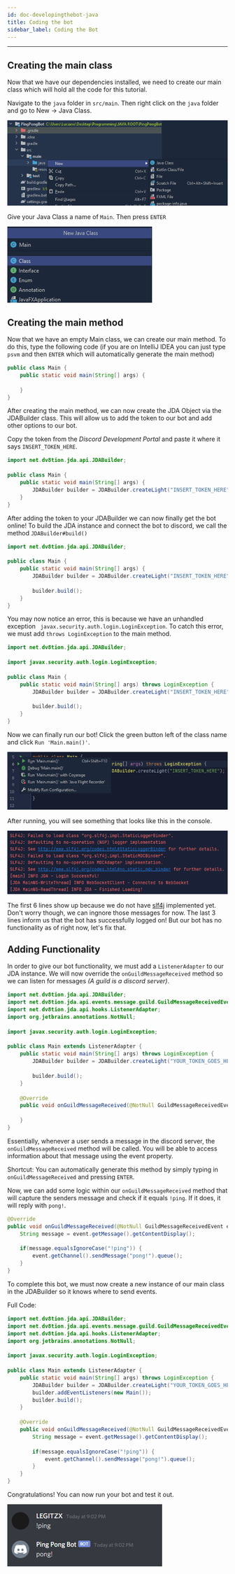 ```yaml
---
id: doc-developingthebot-java
title: Coding the bot
sidebar_label: Coding the Bot
---
```


---

## Creating the main class

Now that we have our dependencies installed, we need to create our main class which will hold all the code for this tutorial.

Navigate to the `java` folder in `src/main`. Then right click on the `java` folder and go to New -> Java Class.

![IntelliJ IDEA](../../../static/img/java-docs/build_your_first_bot/byfb_3/intellij_newProject5.png "IntelliJ IDEA")

Give your Java Class a name of `Main`. Then press `ENTER`

![IntelliJ IDEA](../../../static/img/java-docs/build_your_first_bot/byfb_3/intellij_newProject6.png "IntelliJ IDEA")

## Creating the main method

Now that we have an empty Main class, we can create our main method. To do this, type the following code (if you are on IntelliJ IDEA you can just type `psvm` and then `ENTER` which will automatically generate the main method)

```java {2-4}
public class Main {
    public static void main(String[] args) {

    }
}
```

After creating the main method, we can now create the JDA Object via the JDABuilder class. This will allow us to add the token to our bot and add other options to our bot.

Copy the token from the _Discord Development Portal_ and paste it where it says `INSERT_TOKEN_HERE`.

```java {1,5}
import net.dv8tion.jda.api.JDABuilder;

public class Main {
    public static void main(String[] args) {
        JDABuilder builder = JDABuilder.createLight("INSERT_TOKEN_HERE");
    }
}
```

After adding the token to your JDABuilder we can now finally get the bot online! To build the JDA instance and connect the bot to discord, we call the method `JDABuilder#build()`

```java {7}
import net.dv8tion.jda.api.JDABuilder;

public class Main {
    public static void main(String[] args) {
        JDABuilder builder = JDABuilder.createLight("INSERT_TOKEN_HERE");

        builder.build();
    }
}
```

You may now notice an error, this is because we have an unhandled exception ` javax.security.auth.login.LoginException`. To catch this error, we must add `throws LoginException` to the main method.

```java {3,6}
import net.dv8tion.jda.api.JDABuilder;

import javax.security.auth.login.LoginException;

public class Main {
    public static void main(String[] args) throws LoginException {
        JDABuilder builder = JDABuilder.createLight("INSERT_TOKEN_HERE");

        builder.build();
    }
}
```

Now we can finally run our bot! Click the green button left of the class name and click `Run 'Main.main()'`.

![IntelliJ IDEA](../../../static/img/java-docs/build_your_first_bot/byfb_3/intellij_newProject7.png "IntelliJ IDEA")

After running, you will see something that looks like this in the console.

![IntelliJ IDEA](../../../static/img/java-docs/build_your_first_bot/byfb_3/intellij_newProject8.png "IntelliJ IDEA")

The first 6 lines show up because we do not have [slf4j](http://www.slf4j.org/) implemented yet. Don't worry though, we can ingnore those messages for now. The last 3 lines inform us that the bot has successfully logged on! But our bot has no functionality as of right now, let's fix that.

## Adding Functionality

In order to give our bot functionality, we must add a `ListenerAdapter` to our JDA instance. We will now override the `onGuildMessageReceived` method so we can listen for messages _(A guild is a discord server)_.

```java {2,3-4,15-18}
import net.dv8tion.jda.api.JDABuilder;
import net.dv8tion.jda.api.events.message.guild.GuildMessageReceivedEvent;
import net.dv8tion.jda.api.hooks.ListenerAdapter;
import org.jetbrains.annotations.NotNull;

import javax.security.auth.login.LoginException;

public class Main extends ListenerAdapter {
    public static void main(String[] args) throws LoginException {
        JDABuilder builder = JDABuilder.createLight("YOUR_TOKEN_GOES_HERE");

        builder.build();
    }

    @Override
    public void onGuildMessageReceived(@NotNull GuildMessageReceivedEvent event) {

    }
}
```

Essentially, whenever a user sends a message in the discord server, the `onGuildMessageReceived` method will be called. You will be able to access information about that message using the event property.

Shortcut: You can automatically generate this method by simply typing in `onGuildMessageReceived` and pressing `ENTER`.

Now, we can add some logic within our `onGuildMessageReceived` method that will capture the senders message and check if it equals `!ping`. If it does, it will reply with `pong!`.

```java {3-7}
@Override
public void onGuildMessageReceived(@NotNull GuildMessageReceivedEvent event) {
    String message = event.getMessage().getContentDisplay();

    if(message.equalsIgnoreCase("!ping")) {
        event.getChannel().sendMessage("pong!").queue();
    }
}
```

To complete this bot, we must now create a new instance of our main class in the JDABuilder so it knows where to send events.

Full Code:

```java {11}
import net.dv8tion.jda.api.JDABuilder;
import net.dv8tion.jda.api.events.message.guild.GuildMessageReceivedEvent;
import net.dv8tion.jda.api.hooks.ListenerAdapter;
import org.jetbrains.annotations.NotNull;

import javax.security.auth.login.LoginException;

public class Main extends ListenerAdapter {
    public static void main(String[] args) throws LoginException {
        JDABuilder builder = JDABuilder.createLight("YOUR_TOKEN_GOES_HERE");
        builder.addEventListeners(new Main());
        builder.build();
    }

    @Override
    public void onGuildMessageReceived(@NotNull GuildMessageReceivedEvent event) {
        String message = event.getMessage().getContentDisplay();

        if(message.equalsIgnoreCase("!ping")) {
            event.getChannel().sendMessage("pong!").queue();
        }
    }
}
```

Congratulations! You can now run your bot and test it out.

![IntelliJ IDEA](../../../static/img/java-docs/build_your_first_bot/byfb_3/intellij_newProject9.png "IntelliJ IDEA")
